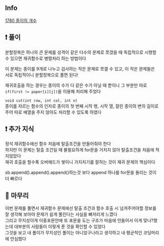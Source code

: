 ## Info

<a href="https://www.acmicpc.net/problem/1780" rel="nofollow">1780 종이의 개수</a>

## ❗ 풀이

분할정복은 하나의 큰 문제를 성격이 같은 다수의 문제로 쪼갰을 때
독립적으로 시행할 수 있으면 재귀함수로 병렬처리 하는 방법이다

이 문제는 종이를 9개로 나누고 검사하는 작은 문제로 쪼갤 수 있고, 이 작은 문제들은 서로 독립적이니 분할정복으로 풀면 된다!

재귀호출을 하는 경우는 종이의 수가 다 같은 수가 아닐 때 뿐이니
그 부분만 따로 `if(first != paper[i][j])`을 이용해 처리해 주었다

`void cut(int row, int col, int n)`<br/>
종이를 자르는 함수의 인자로 종이의 첫 번째 시작 행, 시작 열, 잘린 종이의 변의 길이로 주어 따로 배열을 주지 않아도 처리할 수 있도록 하였다

## ❗ 추가 지식

정석 재귀함수에선 함수 처음에 탈출조건을 만들어줘야 한다<br/>
하지만 이 문제는 탈출 조건일 때 불필요하게 for문을 거치지 않아 탈출조건을 처음에 적지않았다<br/>
재귀 호출을 할수록 오버헤드가 쌓이니 가지치기를 잘하는 것이 재귀 문제의 핵심이다<br/>

sb.append().append().append()하는것 보다 append 하나를 for문을 돌리는 것이 더 빠르다

## 🙂 마무리

이번 문제를 풀면서 재귀함수 문제에선 탈출 조건과 함수 호출 시 넘겨주어야할 정보를 잘 생각해 보아야 문제가 쉽게 풀린다는 사실을 뼈저리게 느꼈다<br/>
그리고 무지성이게 이중포문안에 또 포문을 도는 구조가 마음에 안들어서 이게 맞나?했는데 대부분의 사람들이 이렇게 푼 것을 확인할 수 있었다<br/>
그것을 보고 내 풀이가 무지성인 풀이는 아니었구나라고 생각하고 내 평균적인 코딩머리에 안심했다<br/>



